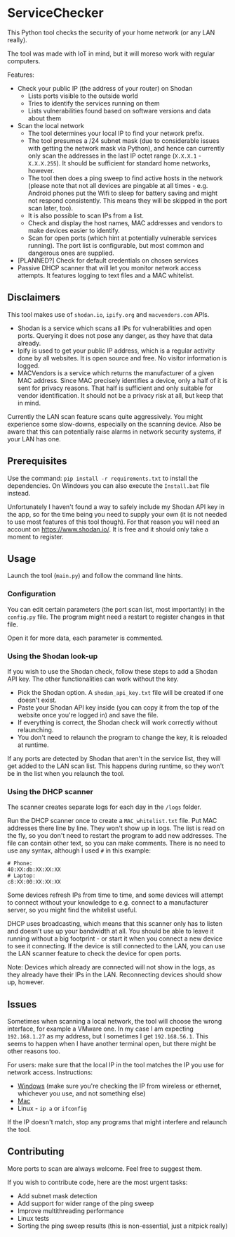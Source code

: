 # ServiceChecker

This Python tool checks the security of your home network (or any LAN really).

The tool was made with IoT in mind, but it will moreso work with regular computers.

Features:
* Check your public IP (the address of your router) on Shodan
  * Lists ports visible to the outside world
  * Tries to identify the services running on them
  * Lists vulnerabilities found based on software versions and data about them
* Scan the local network
  * The tool determines your local IP to find your network prefix.
  * The tool presumes a /24 subnet mask (due to considerable issues with getting the network mask via Python),
and hence can currently only scan the addresses in the last IP octet range (`X.X.X.1` - `X.X.X.255`). It should be sufficient for standard home networks, however.
  * The tool then does a ping sweep to find active hosts in the network (please note that not all devices are pingable at all times - e.g. Android phones put the Wifi to sleep for battery saving and might not respond consistently. This means they will be skipped in the port scan later, too).
  * It is also possible to scan IPs from a list.
  * Check and display the host names, MAC addresses and vendors to make devices easier to identify.
  * Scan for open ports (which hint at potentially vulnerable services running). The port list is configurable, but most common and dangerous ones are supplied.
* [PLANNED?] Check for default credentials on chosen services
* Passive DHCP scanner that will let you monitor network access attempts. It features logging to text files and a MAC whitelist.

## Disclaimers

This tool makes use of `shodan.io`, `ipify.org` and `macvendors.com` APIs.
* Shodan is a service which scans all IPs for vulnerabilities and open ports. Querying it does not pose any danger, as they have that data already.
* Ipify is used to get your public IP address, which is a regular activity done by all websites. It is open source and free. No visitor information is logged.
* MACVendors is a service which returns the manufacturer of a given MAC address. Since MAC precisely identifies a device, only a half of it is sent for privacy reasons. That half is sufficient and only suitable for vendor identification. It should not be a privacy risk at all, but keep that in mind.

Currently the LAN scan feature scans quite aggressively. You might experience some slow-downs, especially on the scanning device. Also be aware that this can potentially raise alarms in network security systems, if your LAN has one.

## Prerequisites

Use the command: `pip install -r requirements.txt` to install the dependencies. On Windows you can also execute the `Install.bat` file instead.

Unfortunately I haven't found a way to safely include my Shodan API key in the app, so for the time being you need to supply your own (it is not needed to use most features of this tool though).
For that reason you will need an account on https://www.shodan.io/. It is free and it should only take a moment to register.

## Usage

Launch the tool (`main.py`) and follow the command line hints.

### Configuration

You can edit certain parameters (the port scan list, most importantly) in the `config.py` file. The program might need a restart to register changes in that file.

Open it for more data, each parameter is commented.

### Using the Shodan look-up

If you wish to use the Shodan check, follow these steps to add a Shodan API key. The other functionalities can work without the key.

* Pick the Shodan option. A `shodan_api_key.txt` file will be created if one doesn't exist.
* Paste your Shodan API key inside (you can copy it from the top of the website once you're logged in) and save the file.
* If everything is correct, the Shodan check will work correctly without relaunching.
* You don't need to relaunch the program to change the key, it is reloaded at runtime.

If any ports are detected by Shodan that aren't in the service list, they will get added to the LAN scan list. This happens during runtime, so they won't be in the list when you relaunch the tool.

### Using the DHCP scanner

The scanner creates separate logs for each day in the `/logs` folder.

Run the DHCP scanner once to create a `MAC_whitelist.txt` file. Put MAC addresses there line by line. They won't show up in logs. The list is read on the fly, so you don't need to restart the program to add new addresses. The file can contain other text, so you can make comments. There is no need to use any syntax, although I used `#` in this example:

```
# Phone:
40:XX:db:XX:XX:XX
# Laptop:
c8:XX:00:XX:XX:XX
```

Some devices refresh IPs from time to time, and some devices will attempt to connect without your knowledge to e.g. connect to a manufacturer server, so you might find the whitelist useful.

DHCP uses broadcasting, which means that this scanner only has to listen and doesn't use up your bandwidth at all. You should be able to leave it running without a big footprint - or start it when you connect a new device to see it connecting. If the device is still connected to the LAN, you can use the LAN scanner feature to check the device for open ports.

Note: Devices which already are connected will not show in the logs, as they already have their IPs in the LAN. Reconnecting devices should show up, however.

## Issues

Sometimes when scanning a local network, the tool will choose the wrong interface, for example a VMware one.
In my case I am expecting `192.168.1.27` as my address, but I sometimes I get `192.168.56.1`.
This seems to happen when I have another terminal open, but there might be other reasons too.

For users: make sure that the local IP in the tool matches the IP you use for network access. Instructions:
* [Windows](https://www.wikihow.com/Check-a-Computer-IP-Address) (make sure you're checking the IP from wireless or ethernet, whichever you use, and not something else)
* [Mac](https://www.wikihow.com/Find-Your-IP-Address-on-a-Mac)
* Linux - `ip a` or `ifconfig`

If the IP doesn't match, stop any programs that might interfere and relaunch the tool.

## Contributing

More ports to scan are always welcome. Feel free to suggest them.

If you wish to contribute code, here are the most urgent tasks:
* Add subnet mask detection
* Add support for wider range of the ping sweep
* Improve multithreading performance
* Linux tests
* Sorting the ping sweep results (this is non-essential, just a nitpick really)
